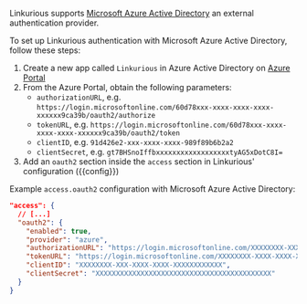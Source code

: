 Linkurious supports [Microsoft Azure Active Directory](https://docs.microsoft.com/en-us/azure/active-directory/active-directory-whatis)
an external authentication provider.

To set up Linkurious authentication with Microsoft Azure Active Directory, follow these steps:

1. Create a new app called `Linkurious` in Azure Active Directory on [Azure Portal](https://portal.azure.com)
2. From the Azure Portal, obtain the following parameters:
   - `authorizationURL`, e.g. `https://login.microsoftonline.com/60d78xxx-xxxx-xxxx-xxxx-xxxxxx9ca39b/oauth2/authorize`
   - `tokenURL`, e.g. `https://login.microsoftonline.com/60d78xxx-xxxx-xxxx-xxxx-xxxxxx9ca39b/oauth2/token`
   - `clientID`, e.g. `91d426e2-xxx-xxxx-xxxx-989f89b6b2a2`
   - `clientSecret`, e.g. `gt7BHSnoIffbxxxxxxxxxxxxxxxxxxtyAG5xDotC8I=`
3. Add an `oauth2` section inside the `access` section in Linkurious' configuration ({{config}})

Example `access.oauth2` configuration with Microsoft Azure Active Directory:

```json
"access": {
  // [...]
  "oauth2": {
    "enabled": true,
    "provider": "azure",
    "authorizationURL": "https://login.microsoftonline.com/XXXXXXXX-XXXX-XXXX-XXXX-XXXXXXXXXXXX/oauth2/authorize",
    "tokenURL": "https://login.microsoftonline.com/XXXXXXXX-XXXX-XXXX-XXXX-XXXXXXXXXXXX/oauth2/token",
    "clientID": "XXXXXXXX-XXX-XXXX-XXXX-XXXXXXXXXXXX",
    "clientSecret": "XXXXXXXXXXXXXXXXXXXXXXXXXXXXXXXXXXXXXXXXXXX"
  }
}
```
